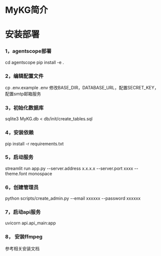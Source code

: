 # MyKG简介

# 安装部署
### 1，agentscope部署
cd agentscope
pip install -e .

### 2，编辑配置文件
cp .env.example .env
修改BASE_DIR，DATABASE_URL，配置SECRET_KEY，配置smtp邮箱服务

### 3，初始化数据库
sqlite3 MyKG.db < db/init/create_tables.sql 

### 4，安装依赖
pip install -r requirements.txt

### 5，启动服务
streamlit run app.py  --server.address x.x.x.x --server.port xxxx --theme.font monospace

### 6，创建管理员
python scripts/create_admin.py --email xxxxxx --password xxxxxx

### 7，启动api服务
uvicorn api.api_main:app

### 8， 安装ffmpeg
参考相关安装文档
